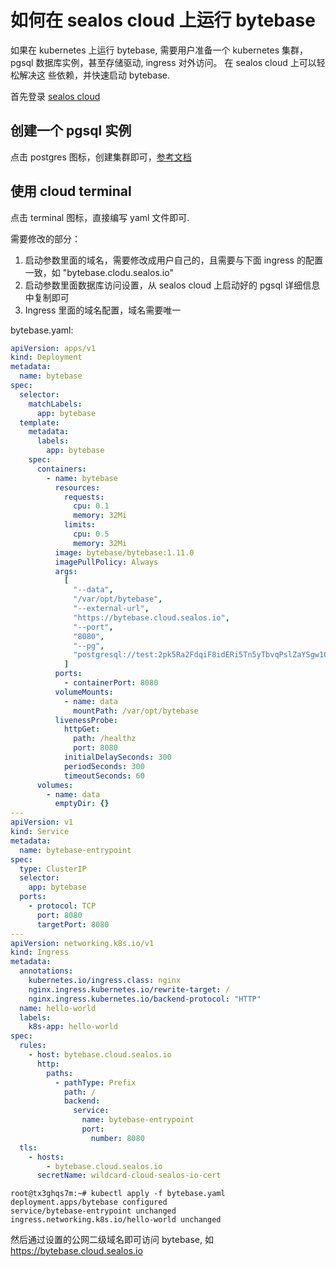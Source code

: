 # 如何在 sealos cloud 上运行 bytebase

如果在 kubernetes 上运行 bytebase, 需要用户准备一个 kubernetes 集群，pgsql 数据库实例，甚至存储驱动, ingress 对外访问。 在 sealos cloud 上可以轻松解决这
些依赖，并快速启动 bytebase.

首先登录 [sealos cloud](https://cloud.sealos.io)

## 创建一个 pgsql 实例

点击 postgres 图标，创建集群即可，[参考文档](https://www.sealos.io/docs/cloud/apps/postgres/)

## 使用 cloud terminal

点击 terminal 图标，直接编写 yaml 文件即可.

需要修改的部分：
1. 启动参数里面的域名，需要修改成用户自己的，且需要与下面 ingress 的配置一致，如 "bytebase.clodu.sealos.io"
2. 启动参数里面数据库访问设置，从 sealos cloud 上启动好的 pgsql 详细信息中复制即可
3. Ingress 里面的域名配置，域名需要唯一

bytebase.yaml:

```yaml
apiVersion: apps/v1
kind: Deployment
metadata:
  name: bytebase
spec:
  selector:
    matchLabels:
      app: bytebase
  template:
    metadata:
      labels:
        app: bytebase
    spec:
      containers:
        - name: bytebase
          resources:
            requests:
              cpu: 0.1
              memory: 32Mi
            limits:
              cpu: 0.5
              memory: 32Mi
          image: bytebase/bytebase:1.11.0
          imagePullPolicy: Always
          args:
            [
              "--data",
              "/var/opt/bytebase",
              "--external-url",
              "https://bytebase.cloud.sealos.io",
              "--port",
              "8080",
              "--pg",
              "postgresql://test:2pk5Ra2FdqiF8idERi5Tn5yTbvqPslZaYSgw1Qh2y4MljWBkb2OTvpvK4lwmTVXM@acid-test.ns-8b66134e-5294-480f-b6c4-00243fc2488e.svc.cluster.local:5432/sealos",
            ]
          ports:
            - containerPort: 8080
          volumeMounts:
            - name: data
              mountPath: /var/opt/bytebase
          livenessProbe:
            httpGet:
              path: /healthz
              port: 8080
            initialDelaySeconds: 300
            periodSeconds: 300
            timeoutSeconds: 60
      volumes:
        - name: data
          emptyDir: {}
---
apiVersion: v1
kind: Service
metadata:
  name: bytebase-entrypoint
spec:
  type: ClusterIP
  selector:
    app: bytebase
  ports:
    - protocol: TCP
      port: 8080
      targetPort: 8080
---
apiVersion: networking.k8s.io/v1
kind: Ingress
metadata:
  annotations:
    kubernetes.io/ingress.class: nginx
    nginx.ingress.kubernetes.io/rewrite-target: /
    nginx.ingress.kubernetes.io/backend-protocol: "HTTP"
  name: hello-world
  labels:
    k8s-app: hello-world
spec:
  rules:
    - host: bytebase.cloud.sealos.io
      http:
        paths:
          - pathType: Prefix
            path: /
            backend:
              service:
                name: bytebase-entrypoint
                port:
                  number: 8080
  tls:
    - hosts:
        - bytebase.cloud.sealos.io
      secretName: wildcard-cloud-sealos-io-cert
```

```shell
root@tx3ghqs7m:~# kubectl apply -f bytebase.yaml 
deployment.apps/bytebase configured
service/bytebase-entrypoint unchanged
ingress.networking.k8s.io/hello-world unchanged
```

然后通过设置的公网二级域名即可访问 bytebase, 如 https://bytebase.cloud.sealos.io